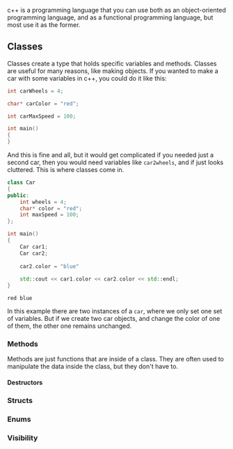 
c++ is a programming language that you can use both as an object-oriented programming language, and as a functional programming language, but most use it as the former.



## Classes

Classes create a type that holds specific variables and methods.
Classes are useful for many reasons, like making objects.
If you wanted to make a car with some variables in c++, you could do it like this:

```cpp
int carWheels = 4;

char* carColor = "red";

int carMaxSpeed = 100;

int main()
{
}
```

And this is fine and all, but it would get complicated if you needed just a second car, then you would need variables like `car2wheels`, and if just looks cluttered. This is where classes come in.

```cpp
class Car
{
public:
	int wheels = 4;
	char* color = "red";
	int maxSpeed = 100;
};  

int main()
{
	Car car1;
	Car car2;
	
    car2.color = "blue"
    
	std::cout << car1.color << car2.color << std::endl;
}
```

```output
red blue
```

In this example there are two instances of a `car`, where we only set one set of variables. But if we create two car objects, and change the color of one of them, the other one remains unchanged.

### Methods

Methods are just functions that are inside of a class. 
They are often used to manipulate the data inside the class, but they don't have to.




#### Destructors



### Structs

  

### Enums

  

### Visibility